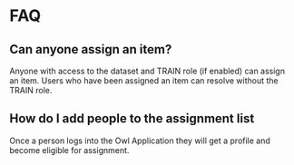 # FAQ

## Can anyone assign an item?

Anyone with access to the dataset and TRAIN role \(if enabled\) can assign an item. Users who have been assigned an item can resolve without the TRAIN role.

## How do I add people to the assignment list

Once a person logs into the Owl Application they will get a profile and become eligible for assignment.

